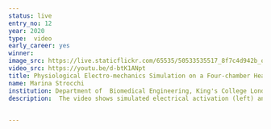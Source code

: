 ```yaml
---
status: live
entry_no: 12
year: 2020
type:  video
early_career: yes 
winner: 
image_src: https://live.staticflickr.com/65535/50533535517_8f7c4d942b_o_d.jpg
video_src: https://youtu.be/d-btK1ANpt
title: Physiological Electro-mechanics Simulation on a Four-chamber Hear
name: Marina Strocchi
institution: Department of  Biomedical Engineering, King's College London
description:  The video shows simulated electrical activation (left) and mechanical contraction (right) of the heart.  High-fidelity computational models of the heart are increasingly used to improve our understanding of human pathology and pathophysiology. Our research aims to build computer models for cardiac activation and contraction providing physiological activation and contraction dynamics. The simulation shown in the video includes fundamental features needed to simulate realistic cardiac function such as the Purkinje network (red network on the left), which leads to a fast activation of the bottom chambers of the heart,  and the effect of the pericardium, a 'bag' containing the heart and limiting its motion. With our models, we are able to simulate therapy delivery in order to improve patient selection and optimise response to treatment. 

  
---
```

